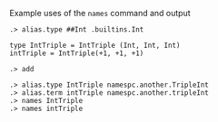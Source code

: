  Example uses of the `names` command and output
```ucm:hide
.> alias.type ##Int .builtins.Int
```

```unison:hide
type IntTriple = IntTriple (Int, Int, Int)
intTriple = IntTriple(+1, +1, +1)
```

```ucm:hide
.> add
```

```ucm
.> alias.type IntTriple namespc.another.TripleInt
.> alias.term intTriple namespc.another.tripleInt
.> names IntTriple
.> names intTriple
```